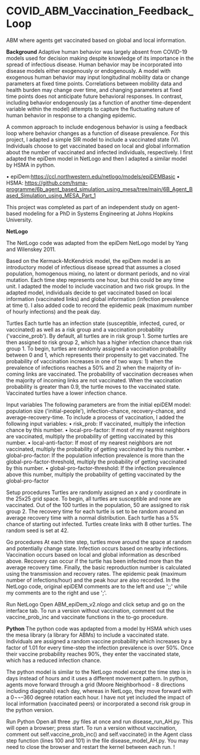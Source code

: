 # COVID_ABM_Vaccination_Feedback_Loop
ABM where agents get vaccinated based on global and local information.

**Background**
Adaptive human behavior was largely absent from COVID-19 models used for decision making despite knowledge of its importance in the spread of infectious disease. Human behavior may be incorporated into disease models either exogenously or endogenously. A model with exogenous human behavior may input longitudinal mobility data or change parameters at fixed time points. Correlations between mobility data and health burden may change over time, and changing parameters at fixed time points does not anticipate future behavioral responses. In contrast, including behavior endogenously (as a function of another time-dependent variable within the model) attempts to capture the fluctuating nature of human behavior in response to a changing epidemic. 

A common approach to include endogenous behavior is using a feedback loop where behavior changes as a function of disease prevalence. For this project, I adapted a simple SIR model to include a vaccinated state (V). Individuals choose to get vaccinated based on local and global information about the number of vaccinated and infected individuals, respectively. I first adapted the epiDem model in NetLogo and then I adapted a similar model by HSMA in python.

•	epiDem:https://ccl.northwestern.edu/netlogo/models/epiDEMBasic
•	HSMA: https://github.com/hsma-programme/6b_agent_based_simulation_using_mesa/tree/main/6B_Agent_Based_Simulation_using_MESA_Part_1

This project was completed as part of an independent study on agent-based modeling for a PhD in Systems Engineering at Johns Hopkins University.

**NetLogo**

The NetLogo code was adapted from the epiDem NetLogo model by Yang and Wilenskey 2011.

Based on the Kermack-McKendrick model, the epiDem model is an introductory model of infectious disease spread that assumes a closed population, homogenous mixing, no latent or dormant periods, and no viral mutation. Each time step represents one hour, but this could be any time unit. I adapted the model to include vaccination and two risk groups. In the adapted model, individuals decide to get vaccinated based on local information (vaccinated links) and global information (infection prevalence at time t). I also added code to record the epidemic peak (maximum number of hourly infections) and the peak day.

Turtles
Each turtle has an infection state (susceptible, infected, cured, or vaccinated) as well as a risk group and a vaccination probability ('vaccine_prob'). By default, all turtles are in risk group 1. Some turtles are then assigned to risk group 2, which has a higher infection chance than risk group 1. To begin, turtles are randomly assigned a vaccination probability between 0 and 1, which represents their propensity to get vaccinated. The probability of vaccination increases in one of two ways: 1) when the prevalence of infections reaches a 50% and 2) when the majority of in-coming links are vaccinated. The probability of vaccination decreases when the majority of incoming links are not vaccinated. When the vaccination probability is greater than 0.9, the turtle moves to the vaccinated state. Vaccinated turtles have a lower infection chance.

Input variables
The following parameters are from the initial epiDEM model: population size ('initial-people'), infection-chance, recovery-chance, and average-recovery-time. To include a process of vaccination, I added the following input variables: 
•	risk_prob: If vaccinated, multiply the infection chance by this number.
•	local-pro-factor: If most of my nearest neighbors are vaccinated, multiply the probability of getting vaccinated by this number.
•	local-anti-factor: If most of my nearest neighbors are not vaccinated, multiply the probability of getting vaccinated by this number.
•	global-pro-factor: If the population infection prevalence is more than the global-pro-factor-threshold, multiply the probability of getting vaccinated by this number.
•	global-pro-factor-threshold: If the infection prevalence above this number, multiply the probability of getting vaccinated by the global-pro-factor

Setup procedures
Turtles are randomly assigned an x and y coordinate in the 25x25 grid space. To begin, all turtles are susceptible and none are vaccinated. Out of the 100 turtles in the population, 50 are assigned to risk group 2. The recovery time for each turtle is set to be random around an average recovery time with a normal distribution. Each turtle has a 5% chance of starting out infected. Turtles create links with 8 other turtles. The random seed is set at 42.

Go procedures
At each time step, turtles move around the space at random and potentially change state. Infection occurs based on nearby infections. Vaccination occurs based on local and global information as described above. Recovery can occur if the turtle has been infected more than the average recovery time. Finally, the basic reproduction number is calculated using the transmission and recovery rates. The epidemic peak (maximum number of infections/hour) and the peak hour are also recorded. In the NetLogo code, original epiDEM comments are to the left and use ';;' while my comments are to the right and use ';'.

Run NetLogo
Open ABM_epiDem_v2.nlogo and click setup and go on the interface tab. To run a version without vaccination, comment out the vaccine_prob_inc and vaccinate functions in the to-go procedure.

**Python**
The python code was apdapted from a model by HSMA which uses the mesa library (a library for ABMs) to include a vaccinated state. Individuals are assigned a random vaccine probability which increases by a factor of 1.01 for every time-step the infection prevalence is over 50%. Once their vaccine probability reaches 90%, they enter the vaccinated state, which has a reduced infection chance. 

The python model is similar to the NetLogo model except the time step is in days instead of hours and it uses a different movement pattern. In python, agents move forward through a grid (Moore Neighborhood - 8 directions including diagonals) each day, whereas in NetLogo, they move forward with a 0¬¬–360 degree rotation each hour. I have not yet included the impact of local information (vaccinated peers) or incorporated a second risk group in the python version. 

Run Python
Open all three .py files at once and run disease_run_AH.py. This will open a browser; press start. To run a version without vaccination, comment out self.vaccine_prob_inc() and self.vaccinate() in the Agent class step function (lines 100 and 101) in the file disease_model_AH.py. You may need to close the browser and restart the kernel between each run. !


